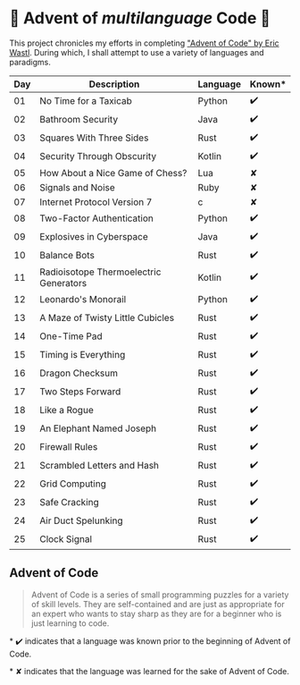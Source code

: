 # :christmas_tree: Advent of *multilanguage* Code :christmas_tree:

This project chronicles my efforts in completing ["Advent of Code" by Eric Wastl](http://adventofcode.com/2016).
During which, I shall attempt to use a variety of languages and paradigms.

| Day | Description                            | Language | Known* |
| --- | -------------------------------------- | -------- | ------ |
| 01  | No Time for a Taxicab                  | Python   | ✔️      |
| 02  | Bathroom Security                      | Java     | ✔️      |
| 03  | Squares With Three Sides               | Rust     | ✔️      |
| 04  | Security Through Obscurity             | Kotlin   | ✔️      |
| 05  | How About a Nice Game of Chess?        | Lua      | ✘      |
| 06  | Signals and Noise                      | Ruby     | ✘      |
| 07  | Internet Protocol Version 7            | c        | ✘      |
| 08  | Two-Factor Authentication              | Python   | ✔️      |
| 09  | Explosives in Cyberspace               | Java     | ✔️      |
| 10  | Balance Bots                           | Rust     | ✔️      |
| 11  | Radioisotope Thermoelectric Generators | Kotlin   | ✔️      |
| 12  | Leonardo's Monorail                    | Python   | ✔️      |
| 13  | A Maze of Twisty Little Cubicles       | Rust     | ✔️      |
| 14  | One-Time Pad                           | Rust     | ✔️      |
| 15  | Timing is Everything                   | Rust     | ✔️      |
| 16  | Dragon Checksum                        | Rust     | ✔️      |
| 17  | Two Steps Forward                      | Rust     | ✔️      |
| 18  | Like a Rogue                           | Rust     | ✔️      |
| 19  | An Elephant Named Joseph               | Rust     | ✔️      |
| 20  | Firewall Rules                         | Rust     | ✔️      |
| 21  | Scrambled Letters and Hash             | Rust     | ✔️      |
| 22  | Grid Computing                         | Rust     | ✔️      |
| 23  | Safe Cracking                          | Rust     | ✔️      |
| 24  | Air Duct Spelunking                    | Rust     | ✔️      |
| 25  | Clock Signal                           | Rust     | ✔️      |

## Advent of Code

>Advent of Code is a series of small programming puzzles for a variety of skill levels. They are self-contained and are just as appropriate for an expert who wants to stay sharp as they are for a beginner who is just learning to code.

\* ✔️ indicates that a language was known prior to the beginning of Advent of Code.

\* ✘ indicates that the language was learned for the sake of Advent of Code.
